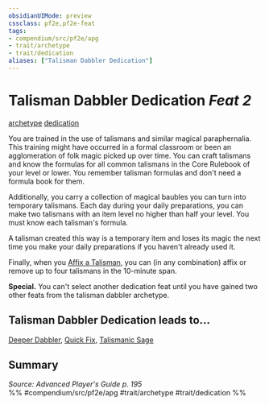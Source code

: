 ```yaml
---
obsidianUIMode: preview
cssclass: pf2e,pf2e-feat
tags:
- compendium/src/pf2e/apg
- trait/archetype
- trait/dedication
aliases: ["Talisman Dabbler Dedication"]
---
```

# Talisman Dabbler Dedication  *Feat 2*  
[archetype](/rules/traits/archetype.md)  [dedication](/rules/traits/dedication.md)  


You are trained in the use of talismans and similar magical paraphernalia. This training might have occurred in a formal classroom or been an agglomeration of folk magic picked up over time. You can craft talismans and know the formulas for all common talismans in the Core Rulebook of your level or lower. You remember talisman formulas and don't need a formula book for them.

Additionally, you carry a collection of magical baubles you can turn into temporary talismans. Each day during your daily preparations, you can make two talismans with an item level no higher than half your level. You must know each talisman's formula.

A talisman created this way is a temporary item and loses its magic the next time you make your daily preparations if you haven't already used it.

Finally, when you [Affix a Talisman](/rules/actions/affix-a-talisman.md), you can (in any combination) affix or remove up to four talismans in the 10-minute span.

**Special.** You can't select another dedication feat until you have gained two other feats from the talisman dabbler archetype.

## Talisman Dabbler Dedication leads to...

[Deeper Dabbler](/compendium/feats/deeper-dabbler-apg.md), [Quick Fix](/compendium/feats/quick-fix-apg.md), [Talismanic Sage](/compendium/feats/talismanic-sage-apg.md)

## Summary

*Source: Advanced Player's Guide p. 195*  
%% #compendium/src/pf2e/apg #trait/archetype #trait/dedication %%